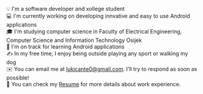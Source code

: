 💡 I'm a software developer and xollege student<br />
💻  I'm currently working on developing innvative and easy to use Android applications  <br />
🎓 I'm studying computer science in Faculty of Electrical Engineering, Computer Science and Information Technology Osijek<br />
🌱  I'm on track for learning Android applications<br />
✍️  In my free time, I enjoy being outside playing any sport or walking my dog<br />
✉️  You can email me at lukicante0@gmail.com. I'll try to respond as soon as possible!<br />
📄  You can check my [Resume](https://drive.google.com/file/d/1hpbVHGJub7VADJ1M9rxf1u8IY9im8_-O/view?fbclid=IwAR0u-6IgGxy7sPF6c1Sjyxiep7x6H9QoFSz12Ra6Cm0pENhvQeCR0ikChwI) for more details about work experience.
